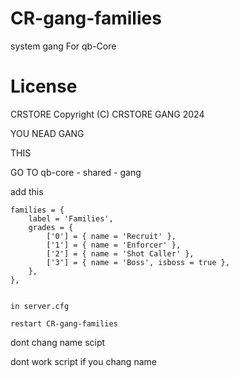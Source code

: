 # CR-gang-families
system gang For qb-Core

# License

   CRSTORE
    Copyright (C) CRSTORE GANG 2024 

   YOU NEAD GANG

   THIS 

   GO TO  qb-core - shared - gang 

   add this

    families = {
        label = 'Families',
        grades = {
            ['0'] = { name = 'Recruit' },
            ['1'] = { name = 'Enforcer' },
            ['2'] = { name = 'Shot Caller' },
            ['3'] = { name = 'Boss', isboss = true },
        },
    },


    in server.cfg 

    restart CR-gang-families
    

 

 dont chang name scipt 

 dont work script if you chang name
